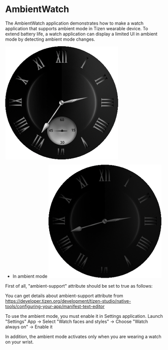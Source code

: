 # AmbientWatch #

The AmbientWatch application demonstrates how to make a watch application that supports ambient mode in Tizen wearable device.
To extend battery life, a watch application can display a limited UI in ambient mode by detecting ambient mode changes.

![main page](./Snapshot.png)

* In ambient mode
![main page](./AmbientMode.png)

First of all, "ambient-support" attribute should be set to true as follows:

 <watch-application appid="org.tizen.example.AmbientWatch" exec="AmbientWatch.dll" type="dotnet" ambient-support="true">
 </watch-application>

You can get details about ambient-support attribute from https://developer.tizen.org/development/tizen-studio/native-tools/configuring-your-app/manifest-text-editor

To use the ambient mode, you must enable it in Settings application.
  Launch "Settings" App -> Select "Watch faces and styles" -> Choose "Watch always on" -> Enable it

In addition, the ambient mode activates only when you are wearing a watch on your wrist.

